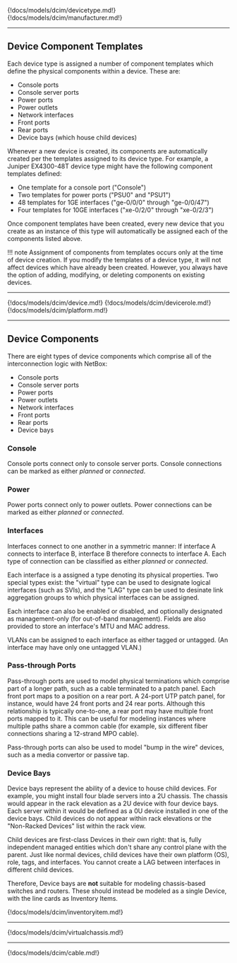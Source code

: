 {!docs/models/dcim/devicetype.md!}
{!docs/models/dcim/manufacturer.md!}

---

## Device Component Templates

Each device type is assigned a number of component templates which define the physical components within a device. These are:

* Console ports
* Console server ports
* Power ports
* Power outlets
* Network interfaces
* Front ports
* Rear ports
* Device bays (which house child devices)

Whenever a new device is created, its components are automatically created per the templates assigned to its device type. For example, a Juniper EX4300-48T device type might have the following component templates defined:

* One template for a console port ("Console")
* Two templates for power ports ("PSU0" and "PSU1")
* 48 templates for 1GE interfaces ("ge-0/0/0" through "ge-0/0/47")
* Four templates for 10GE interfaces ("xe-0/2/0" through "xe-0/2/3")

Once component templates have been created, every new device that you create as an instance of this type will automatically be assigned each of the components listed above.

!!! note
    Assignment of components from templates occurs only at the time of device creation. If you modify the templates of a device type, it will not affect devices which have already been created. However, you always have the option of adding, modifying, or deleting components on existing devices.

---

{!docs/models/dcim/device.md!}
{!docs/models/dcim/devicerole.md!}
{!docs/models/dcim/platform.md!}

---

## Device Components

There are eight types of device components which comprise all of the interconnection logic with NetBox:

* Console ports
* Console server ports
* Power ports
* Power outlets
* Network interfaces
* Front ports
* Rear ports
* Device bays

### Console

Console ports connect only to console server ports. Console connections can be marked as either *planned* or *connected*.

### Power

Power ports connect only to power outlets. Power connections can be marked as either *planned* or *connected*.

### Interfaces

Interfaces connect to one another in a symmetric manner: If interface A connects to interface B, interface B therefore connects to interface A. Each type of connection can be classified as either *planned* or *connected*.

Each interface is a assigned a type denoting its physical properties. Two special types exist: the "virtual" type can be used to designate logical interfaces (such as SVIs), and the "LAG" type can be used to desinate link aggregation groups to which physical interfaces can be assigned.

Each interface can also be enabled or disabled, and optionally designated as management-only (for out-of-band management). Fields are also provided to store an interface's MTU and MAC address.

VLANs can be assigned to each interface as either tagged or untagged. (An interface may have only one untagged VLAN.)

### Pass-through Ports

Pass-through ports are used to model physical terminations which comprise part of a longer path, such as a cable terminated to a patch panel. Each front port maps to a position on a rear port. A 24-port UTP patch panel, for instance, would have 24 front ports and 24 rear ports. Although this relationship is typically one-to-one, a rear port may have multiple front ports mapped to it. This can be useful for modeling instances where multiple paths share a common cable (for example, six different fiber connections sharing a 12-strand MPO cable).

Pass-through ports can also be used to model "bump in the wire" devices, such as a media convertor or passive tap.

### Device Bays

Device bays represent the ability of a device to house child devices. For example, you might install four blade servers into a 2U chassis. The chassis would appear in the rack elevation as a 2U device with four device bays. Each server within it would be defined as a 0U device installed in one of the device bays. Child devices do not appear within rack elevations or the "Non-Racked Devices" list within the rack view.

Child devices are first-class Devices in their own right: that is, fully independent managed entities which don't share any control plane with the parent.  Just like normal devices, child devices have their own platform (OS), role, tags, and interfaces.  You cannot create a LAG between interfaces in different child devices.

Therefore, Device bays are **not** suitable for modeling chassis-based switches and routers.  These should instead be modeled as a single Device, with the line cards as Inventory Items.

{!docs/models/dcim/inventoryitem.md!}

---

{!docs/models/dcim/virtualchassis.md!}

---

{!docs/models/dcim/cable.md!}
